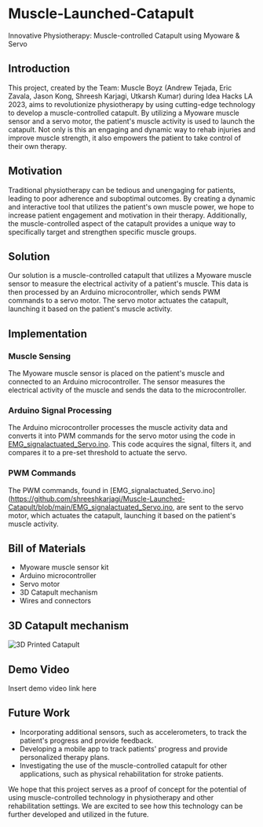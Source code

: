 # Muscle-Launched-Catapult
Innovative Physiotherapy: Muscle-controlled Catapult using Myoware &amp; Servo


## Introduction

This project, created by the Team: Muscle Boyz (Andrew Tejada, Eric Zavala, Jason Kong, Shreesh Karjagi, Utkarsh Kumar) during Idea Hacks LA 2023, aims to revolutionize physiotherapy by using cutting-edge technology to develop a muscle-controlled catapult. By utilizing a Myoware muscle sensor and a servo motor, the patient's muscle activity is used to launch the catapult. Not only is this an engaging and dynamic way to rehab injuries and improve muscle strength, it also empowers the patient to take control of their own therapy.

## Motivation

Traditional physiotherapy can be tedious and unengaging for patients, leading to poor adherence and suboptimal outcomes. By creating a dynamic and interactive tool that utilizes the patient's own muscle power, we hope to increase patient engagement and motivation in their therapy. Additionally, the muscle-controlled aspect of the catapult provides a unique way to specifically target and strengthen specific muscle groups.

## Solution

Our solution is a muscle-controlled catapult that utilizes a Myoware muscle sensor to measure the electrical activity of a patient's muscle. This data is then processed by an Arduino microcontroller, which sends PWM commands to a servo motor. The servo motor actuates the catapult, launching it based on the patient's muscle activity.

## Implementation

### Muscle Sensing
The Myoware muscle sensor is placed on the patient's muscle and connected to an Arduino microcontroller. The sensor measures the electrical activity of the muscle and sends the data to the microcontroller.

### Arduino Signal Processing
The Arduino microcontroller processes the muscle activity data and converts it into PWM commands for the servo motor using the code in [EMG_signalactuated_Servo.ino](https://github.com/shreeshkarjagi/Muscle-Launched-Catapult/blob/main/EMG_signalactuated_Servo.ino). This code acquires the signal, filters it, and compares it to a pre-set threshold to actuate the servo.


### PWM Commands
The PWM commands, found in [EMG_signalactuated_Servo.ino](https://github.com/shreeshkarjagi/Muscle-Launched-Catapult/blob/main/EMG_signalactuated_Servo.ino, are sent to the servo motor, which actuates the catapult, launching it based on the patient's muscle activity.

## Bill of Materials

- Myoware muscle sensor kit
- Arduino microcontroller
- Servo motor
- 3D Catapult mechanism
- Wires and connectors

## 3D Catapult mechanism

![3D Printed Catapult ]([image_url](https://github.com/shreeshkarjagi/Muscle-Launched-Catapult/blob/main/Catapult_3Dprint1.jpg))

## Demo Video

Insert demo video link here

## Future Work

- Incorporating additional sensors, such as accelerometers, to track the patient's progress and provide feedback.
- Developing a mobile app to track patients' progress and provide personalized therapy plans.
- Investigating the use of the muscle-controlled catapult for other applications, such as physical rehabilitation for stroke patients.

We hope that this project serves as a proof of concept for the potential of using muscle-controlled technology in physiotherapy and other rehabilitation settings. We are excited to see how this technology can be further developed and utilized in the future.

